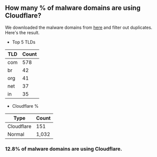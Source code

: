## How many % of malware domains are using Cloudflare?


We downloaded the malware domains from [here](https://urlhaus.abuse.ch) and filter out duplicates.
Here's the result.


[//]: # (start replacement)


- Top 5 TLDs

| TLD | Count |
| --- | --- |
| com | 578 |
| br | 42 |
| org | 41 |
| net | 37 |
| in | 35 |


- Cloudflare %

| Type | Count |
| --- | --- |
| Cloudflare | 151 |
| Normal | 1,032 |


### 12.8% of malware domains are using Cloudflare.